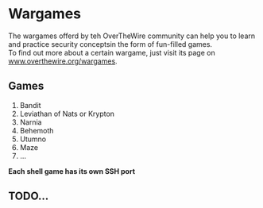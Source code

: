 # Wargames

The wargames offerd by teh OverTheWire community can help you to learn and practice security conceptsin the form of fun-filled games.  
To find out more about a certain wargame, just visit its page on www.overthewire.org/wargames.

## Games

1. Bandit
2. Leviathan of Nats or Krypton
3. Narnia
4. Behemoth
5. Utumno
6. Maze
7. ...

**Each shell game has its own SSH port**

## TODO...
